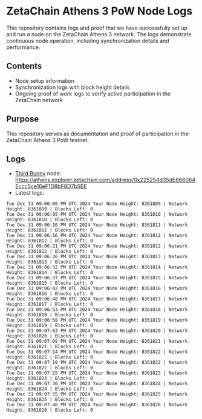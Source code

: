 # ZetaChain Athens 3 PoW Node Logs
This repository contains logs and proof that we have successfully set up and run a node on the ZetaChain Athens 3 network. The logs demonstrate continuous node operation, including synchronization details and performance.

## Contents
- Node setup information
- Synchronization logs with block height details
- Ongoing proof of work logs to verify active participation in the ZetaChain network

## Purpose
This repository serves as documentation and proof of participation in the ZetaChain Athens 3 PoW testnet.

## Logs

- [Third Bunny](https://thirdbunny.xyz/) node: https://athens.explorer.zetachain.com/address/0x225254d35dE666064Eccc5ce16eF1D8bF8D7b5EE
- Latest logs:
```
Tue Dec 31 09:06:00 PM UTC 2024 Your Node Height: 8361809 | Network Height: 8361809 | Blocks Left: 0
Tue Dec 31 09:06:05 PM UTC 2024 Your Node Height: 8361810 | Network Height: 8361810 | Blocks Left: 0
Tue Dec 31 09:06:10 PM UTC 2024 Your Node Height: 8361811 | Network Height: 8361811 | Blocks Left: 0
Tue Dec 31 09:06:16 PM UTC 2024 Your Node Height: 8361812 | Network Height: 8361812 | Blocks Left: 0
Tue Dec 31 09:06:21 PM UTC 2024 Your Node Height: 8361812 | Network Height: 8361812 | Blocks Left: 0
Tue Dec 31 09:06:26 PM UTC 2024 Your Node Height: 8361813 | Network Height: 8361813 | Blocks Left: 0
Tue Dec 31 09:06:32 PM UTC 2024 Your Node Height: 8361814 | Network Height: 8361814 | Blocks Left: 0
Tue Dec 31 09:06:37 PM UTC 2024 Your Node Height: 8361815 | Network Height: 8361815 | Blocks Left: 0
Tue Dec 31 09:06:42 PM UTC 2024 Your Node Height: 8361816 | Network Height: 8361816 | Blocks Left: 0
Tue Dec 31 09:06:48 PM UTC 2024 Your Node Height: 8361817 | Network Height: 8361817 | Blocks Left: 0
Tue Dec 31 09:06:53 PM UTC 2024 Your Node Height: 8361818 | Network Height: 8361818 | Blocks Left: 0
Tue Dec 31 09:06:58 PM UTC 2024 Your Node Height: 8361819 | Network Height: 8361819 | Blocks Left: 0
Tue Dec 31 09:07:03 PM UTC 2024 Your Node Height: 8361820 | Network Height: 8361820 | Blocks Left: 0
Tue Dec 31 09:07:09 PM UTC 2024 Your Node Height: 8361821 | Network Height: 8361821 | Blocks Left: 0
Tue Dec 31 09:07:14 PM UTC 2024 Your Node Height: 8361822 | Network Height: 8361822 | Blocks Left: 0
Tue Dec 31 09:07:19 PM UTC 2024 Your Node Height: 8361822 | Network Height: 8361822 | Blocks Left: 0
Tue Dec 31 09:07:25 PM UTC 2024 Your Node Height: 8361823 | Network Height: 8361823 | Blocks Left: 0
Tue Dec 31 09:07:30 PM UTC 2024 Your Node Height: 8361824 | Network Height: 8361824 | Blocks Left: 0
Tue Dec 31 09:07:35 PM UTC 2024 Your Node Height: 8361825 | Network Height: 8361825 | Blocks Left: 0
Tue Dec 31 09:07:40 PM UTC 2024 Your Node Height: 8361826 | Network Height: 8361826 | Blocks Left: 0
```
